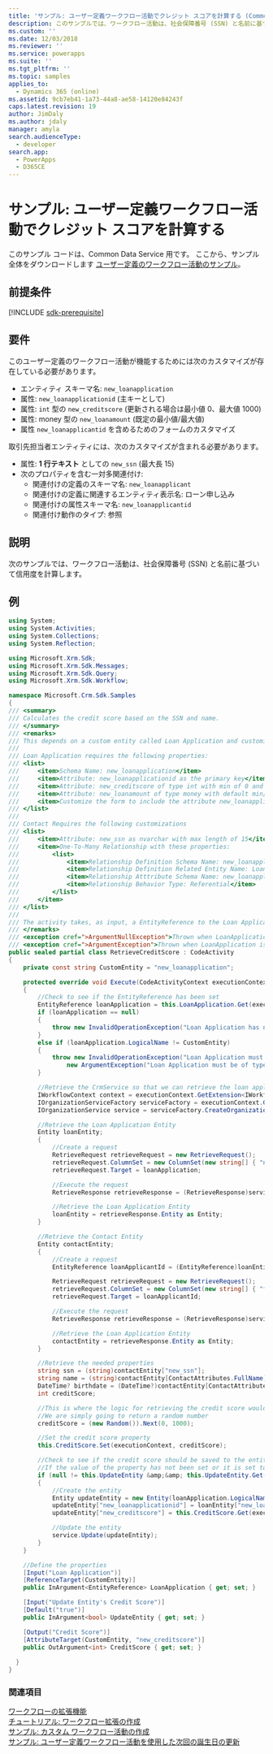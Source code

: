 ```yaml
---
title: 'サンプル: ユーザー定義ワークフロー活動でクレジット スコアを計算する (Common Data Service) | Microsoft Docs'
description: このサンプルでは、ワークフロー活動は、社会保障番号 (SSN) と名前に基づいて信用度を計算します。
ms.custom: ''
ms.date: 12/03/2018
ms.reviewer: ''
ms.service: powerapps
ms.suite: ''
ms.tgt_pltfrm: ''
ms.topic: samples
applies_to:
  - Dynamics 365 (online)
ms.assetid: 9cb7eb41-1a73-44a8-ae58-14120e84243f
caps.latest.revision: 19
author: JimDaly
ms.author: jdaly
manager: amyla
search.audienceType:
  - developer
search.app:
  - PowerApps
  - D365CE
---
```

# <a name="sample-calculate-a-credit-score-with-a-custom-workflow-activity"></a>サンプル: ユーザー定義ワークフロー活動でクレジット スコアを計算する

このサンプル コードは、Common Data Service 用です。 ここから、サンプル全体をダウンロードします [ユーザー定義のワークフロー活動のサンプル](https://code.msdn.microsoft.com/Custom-Workflow-Activities-eee57285)。

## <a name="prerequisites"></a>前提条件

[!INCLUDE [sdk-prerequisite](../../../includes/sdk-prerequisite.md)]
  
## <a name="requirements"></a>要件

このユーザー定義のワークフロー活動が機能するためには次のカスタマイズが存在している必要があります。  

-   エンティティ スキーマ名: `new_loanapplication`  
-   属性: `new_loanapplicationid` (主キーとして)  
-   属性: `int` 型の `new_creditscore` (更新される場合は最小値 0、最大値 1000)  
-   属性: money 型の `new_loanamount` (既定の最小値/最大値)  
-   属性 `new_loanapplicantid` を含めるためのフォームのカスタマイズ  
  
取引先担当者エンティティには、次のカスタマイズが含まれる必要があります。  
  
-   属性: **1 行テキスト** としての `new_ssn` (最大長 15)  
-   次のプロパティを含む一対多関連付け:  
    -   関連付けの定義のスキーマ名: `new_loanapplicant`  
    -   関連付けの定義に関連するエンティティ表示名: ローン申し込み  
    -   関連付けの属性スキーマ名: `new_loanapplicantid`  
    -   関連付け動作のタイプ: 参照  
  
## <a name="demonstrates"></a>説明

次のサンプルでは、ワークフロー活動は、社会保障番号 (SSN) と名前に基づいて信用度を計算します。  
  
## <a name="example"></a>例  

```csharp
using System;
using System.Activities;
using System.Collections;
using System.Reflection;

using Microsoft.Xrm.Sdk;
using Microsoft.Xrm.Sdk.Messages;
using Microsoft.Xrm.Sdk.Query;
using Microsoft.Xrm.Sdk.Workflow;

namespace Microsoft.Crm.Sdk.Samples
{
/// <summary>
/// Calculates the credit score based on the SSN and name. 
/// </summary>
/// <remarks>
/// This depends on a custom entity called Loan Application and customizations to Contact.
/// 
/// Loan Application requires the following properties:
/// <list>
///     <item>Schema Name: new_loanapplication</item>
///     <item>Attribute: new_loanapplicationid as the primary key</item>
///     <item>Attribute: new_creditscore of type int with min of 0 and max of 1000 (if it is to be updated)</item>
///     <item>Attribute: new_loanamount of type money with default min/max</item>
///     <item>Customize the form to include the attribute new_loanapplicantid</item>
/// </list>
/// 
/// Contact Requires the following customizations
/// <list>
///     <item>Attribute: new_ssn as nvarchar with max length of 15</item>
///     <item>One-To-Many Relationship with these properties:
///         <list>
///             <item>Relationship Definition Schema Name: new_loanapplicant</item>
///             <item>Relationship Definition Related Entity Name: Loan Application</item>
///             <item>Relationship Atttribute Schema Name: new_loanapplicantid</item>
///             <item>Relationship Behavior Type: Referential</item>
///         </list>
///     </item>
/// </list>
/// 
/// The activity takes, as input, a EntityReference to the Loan Application and a boolean indicating whether new_creditscore should be updated to the credit score.
/// </remarks>
/// <exception cref=">ArgumentNullException">Thrown when LoanApplication is null</exception>
/// <exception cref=">ArgumentException">Thrown when LoanApplication is not a EntityReference to a LoanApplication entity</exception>
public sealed partial class RetrieveCreditScore : CodeActivity
{
    private const string CustomEntity = "new_loanapplication";

    protected override void Execute(CodeActivityContext executionContext)
    {
        //Check to see if the EntityReference has been set
        EntityReference loanApplication = this.LoanApplication.Get(executionContext);
        if (loanApplication == null)
        {
            throw new InvalidOperationException("Loan Application has not been specified", new ArgumentNullException("Loan Application"));
        }
        else if (loanApplication.LogicalName != CustomEntity)
        {
            throw new InvalidOperationException("Loan Application must reference a Loan Application entity",
                new ArgumentException("Loan Application must be of type Loan Application", "Loan Application"));
        }

        //Retrieve the CrmService so that we can retrieve the loan application
        IWorkflowContext context = executionContext.GetExtension<IWorkflowContext>();
        IOrganizationServiceFactory serviceFactory = executionContext.GetExtension<IOrganizationServiceFactory>();
        IOrganizationService service = serviceFactory.CreateOrganizationService(context.InitiatingUserId);

        //Retrieve the Loan Application Entity
        Entity loanEntity;
        {
            //Create a request
            RetrieveRequest retrieveRequest = new RetrieveRequest();
            retrieveRequest.ColumnSet = new ColumnSet(new string[] { "new_loanapplicationid", "new_loanapplicantid" });
            retrieveRequest.Target = loanApplication;

            //Execute the request
            RetrieveResponse retrieveResponse = (RetrieveResponse)service.Execute(retrieveRequest);

            //Retrieve the Loan Application Entity
            loanEntity = retrieveResponse.Entity as Entity;
        }

        //Retrieve the Contact Entity
        Entity contactEntity;
        {
            //Create a request
            EntityReference loanApplicantId = (EntityReference)loanEntity["new_loanapplicantid"];

            RetrieveRequest retrieveRequest = new RetrieveRequest();
            retrieveRequest.ColumnSet = new ColumnSet(new string[] { "fullname", "new_ssn", "birthdate" });
            retrieveRequest.Target = loanApplicantId;

            //Execute the request
            RetrieveResponse retrieveResponse = (RetrieveResponse)service.Execute(retrieveRequest);

            //Retrieve the Loan Application Entity
            contactEntity = retrieveResponse.Entity as Entity;
        }

        //Retrieve the needed properties
        string ssn = (string)contactEntity["new_ssn"];
        string name = (string)contactEntity[ContactAttributes.FullName];
        DateTime? birthdate = (DateTime?)contactEntity[ContactAttributes.Birthdate];
        int creditScore;

        //This is where the logic for retrieving the credit score would be inserted
        //We are simply going to return a random number
        creditScore = (new Random()).Next(0, 1000);

        //Set the credit score property
        this.CreditScore.Set(executionContext, creditScore);

        //Check to see if the credit score should be saved to the entity
        //If the value of the property has not been set or it is set to true
        if (null != this.UpdateEntity &amp;&amp; this.UpdateEntity.Get(executionContext))
        {
            //Create the entity
            Entity updateEntity = new Entity(loanApplication.LogicalName);
            updateEntity["new_loanapplicationid"] = loanEntity["new_loanapplicationid"];
            updateEntity["new_creditscore"] = this.CreditScore.Get(executionContext);

            //Update the entity
            service.Update(updateEntity);
        }
    }

    //Define the properties
    [Input("Loan Application")]
    [ReferenceTarget(CustomEntity)]
    public InArgument<EntityReference> LoanApplication { get; set; }

    [Input("Update Entity's Credit Score")]
    [Default("true")]
    public InArgument<bool> UpdateEntity { get; set; }

    [Output("Credit Score")]
    [AttributeTarget(CustomEntity, "new_creditscore")]
    public OutArgument<int> CreditScore { get; set; }
    
  }
}
```
  
### <a name="see-also"></a>関連項目

[ワークフローの拡張機能](workflow-extensions.md)<br />
[チュートリアル: ワークフロー拡張の作成](tutorial-create-workflow-extension.md)<br />
[サンプル: カスタム ワークフロー活動の作成](sample-create-custom-workflow-activity.md)<br />
[サンプル: ユーザー定義ワークフロー活動を使用した次回の誕生日の更新](sample-update-next-birthday-using-custom-workflow-activity.md)
